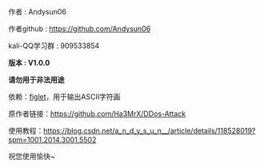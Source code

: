 作者            : Andysun06 

作者github : https://github.com/Andysun06

kali-QQ学习群   : 909533854


**版本            : V1.0.0**

**请勿用于非法用途**

依赖：[figlet](https://github.com/cmatsuoka/figlet)，用于输出ASCII字符画 

原作者链接：https://github.com/Ha3MrX/DDos-Attack

使用教程：https://blog.csdn.net/a_n_d_y_s_u_n__/article/details/118528019?spm=1001.2014.3001.5502

祝您使用愉快~
